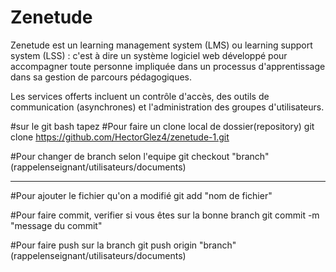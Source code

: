 Zenetude
===

Zenetude est un learning management system (LMS) ou learning support system (LSS) : c'est à dire un système logiciel web développé pour accompagner toute personne impliquée dans un processus d'apprentissage dans sa gestion de parcours pédagogiques. 

Les services offerts incluent un contrôle d'accès, des outils de communication (asynchrones) et l'administration des groupes d'utilisateurs. 


#sur le git bash tapez
#Pour faire un clone local de dossier(repository)
git clone https://github.com/HectorGlez4/zenetude-1.git

#Pour changer de branch selon l'equipe
git checkout "branch" (rappelenseignant/utilisateurs/documents)

*******************************************************
#Pour ajouter le fichier qu'on a modifié
git add "nom de fichier"

#Pour faire commit, verifier si vous êtes sur la bonne branch
git commit -m "message du commit"

#Pour faire push sur la branch
git push origin "branch" (rappelenseignant/utilisateurs/documents)
